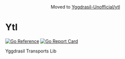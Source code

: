<div style="width: 100%; text-align: center;">
Moved to <a href="https://github.com/Yggdrasil-Unofficial/ytl">Yggdrasil-Unofficial/ytl</a>
</div>
  
# Ytl
[![Go Reference](https://pkg.go.dev/badge/github.com/DomesticMoth/ytl.svg)](https://pkg.go.dev/github.com/DomesticMoth/ytl)
[![Go Report Card](https://goreportcard.com/badge/github.com/DomesticMoth/ytl)](https://goreportcard.com/report/github.com/DomesticMoth/ytl)
  
Yggdrasil Transports Lib
